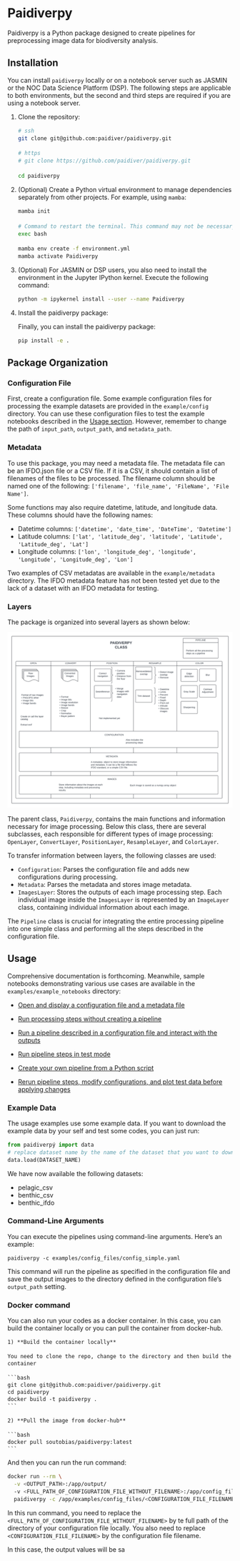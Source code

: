 # Paidiverpy

Paidiverpy is a Python package designed to create pipelines for preprocessing image data for biodiversity analysis.

## Installation

You can install `paidiverpy` locally or on a notebook server such as JASMIN or the NOC Data Science Platform (DSP). The following steps are applicable to both environments, but the second and third steps are required if you are using a notebook server.

1. Clone the repository:

    ```bash
    # ssh
    git clone git@github.com:paidiver/paidiverpy.git

    # https
    # git clone https://github.com/paidiver/paidiverpy.git

    cd paidiverpy
    ```

2. (Optional) Create a Python virtual environment to manage dependencies separately from other projects. For example, using `mamba`:

    ```bash
    mamba init

    # Command to restart the terminal. This command may not be necessary if mamba init has already been successfully run before
    exec bash

    mamba env create -f environment.yml
    mamba activate Paidiverpy
    ```

3. (Optional) For JASMIN or DSP users, you also need to install the environment in the Jupyter IPython kernel. Execute the following command:

    ```bash
    python -m ipykernel install --user --name Paidiverpy
    ```

4. Install the paidiverpy package:

    Finally, you can install the paidiverpy package:

    ```bash
    pip install -e .
    ```
## Package Organization

### Configuration File

First, create a configuration file. Some example configuration files for processing the example datasets are provided in the `example/config` directory. You can use these configuration files to test the example notebooks described in the [Usage section](#usage). However, remember to change the path of `input_path`, `output_path`, and `metadata_path`.

### Metadata

To use this package, you may need a metadata file. The metadata file can be an IFDO.json file or a CSV file. If it is a CSV, it should contain a list of filenames of the files to be processed. The filename column should be named one of the following: `['filename', 'file_name', 'FileName', 'File Name']`.

Some functions may also require datetime, latitude, and longitude data. These columns should have the following names:
- Datetime columns: `['datetime', 'date_time', 'DateTime', 'Datetime']`
- Latitude columns: `['lat', 'latitude_deg', 'latitude', 'Latitude', 'Latitude_deg', 'Lat']`
- Longitude columns: `['lon', 'longitude_deg', 'longitude', 'Longitude', 'Longitude_deg', 'Lon']`

Two examples of CSV metadatas are available in the `example/metadata` directory. The IFDO metadata feature has not been tested yet due to the lack of a dataset with an IFDO metadata for testing.

### Layers

The package is organized into several layers as shown below:

![Package Organization](docs/images/paidiver_organization.png)

The parent class, `Paidiverpy`, contains the main functions and information necessary for image processing. Below this class, there are several subclasses, each responsible for different types of image processing: `OpenLayer`, `ConvertLayer`, `PositionLayer`, `ResampleLayer`, and `ColorLayer`.

To transfer information between layers, the following classes are used:

- `Configuration`: Parses the configuration file and adds new configurations during processing.
- `Metadata`: Parses the metadata and stores image metadata.
- `ImagesLayer`: Stores the outputs of each image processing step. Each individual image inside the `ImagesLayer` is represented by an `ImageLayer` class, containing individual information about each image.

The `Pipeline` class is crucial for integrating the entire processing pipeline into one simple class and performing all the steps described in the configuration file.

## Usage

Comprehensive documentation is forthcoming. Meanwhile, sample notebooks demonstrating various use cases are available in the `examples/example_notebooks` directory:

- [Open and display a configuration file and a metadata file](examples/example_notebooks/config_metadata_example.ipynb)
- [Run processing steps without creating a pipeline](examples/example_notebooks/simple_processing.ipynb)
- [Run a pipeline described in a configuration file and interact with the outputs](examples/example_notebooks/pipeline.ipynb)
- [Run pipeline steps in test mode](examples/example_notebooks/pipeline_testing_steps.ipynb)

- [Create your own pipeline from a Python script](examples/example_notebooks/pipeline_generation.ipynb)
- [Rerun pipeline steps, modify configurations, and plot test data before applying changes](examples/example_notebooks/pipeline_interaction.ipynb)


### Example Data

The usage examples use some example data. If you want to download the example data by your self and test some codes, you can just run:

```python
from paidiverpý import data
# replace dataset name by the name of the dataset that you want to download
data.load(DATASET_NAME) 
```

We have now available the following datasets:

- pelagic_csv
- benthic_csv
- benthic_ifdo

### Command-Line Arguments

You can execute the pipelines using command-line arguments. Here’s an example:

```
paidiverpy -c examples/config_files/config_simple.yaml
```

This command will run the pipeline as specified in the configuration file and save the output images to the directory defined in the configuration file’s `output_path` setting.

### Docker command

You can also run your codes as a docker container. In this case, you can build the container locally or you can pull the container from docker-hub.

    1) **Build the container locally**

    You need to clone the repo, change to the directory and then build the container

    ```bash
    git clone git@github.com:paidiver/paidiverpy.git
    cd paidiverpy
    docker build -t paidiverpy .
    ```
    
    2) **Pull the image from docker-hub**

    ```bash
    docker pull soutobias/paidiverpy:latest
    ```
And then you can run the run command:


```bash
docker run --rm \
  -v <OUTPUT_PATH>:/app/output/
  -v <FULL_PATH_OF_CONFIGURATION_FILE_WITHOUT_FILENAME>:/app/config_files \
  paidiverpy -c /app/examples/config_files/<CONFIGURATION_FILE_FILENAME>
```

In this run command, you need to replace the `<FULL_PATH_OF_CONFIGURATION_FILE_WITHOUT_FILENAME>` by te full path of the directory of your configuration file locally. You also need to replace `<CONFIGURATION_FILE_FILENAME>` by the configuration file filename.

In this case, the output values will be sa